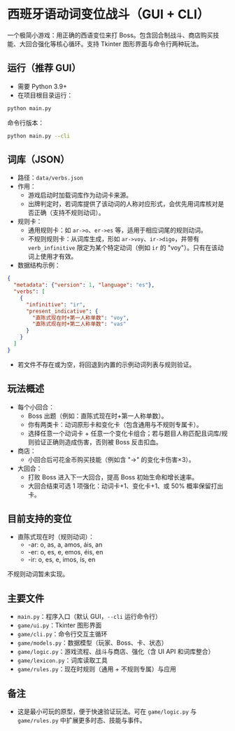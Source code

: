 # 西班牙语动词变位战斗（GUI + CLI）

一个极简小游戏：用正确的西语变位来打 Boss。包含回合制战斗、商店购买技能、大回合强化等核心循环。支持 Tkinter 图形界面与命令行两种玩法。

## 运行（推荐 GUI）

- 需要 Python 3.9+
- 在项目根目录运行：

```bash
python main.py
```

命令行版本：

```bash
python main.py --cli
```

## 词库（JSON）

- 路径：`data/verbs.json`
- 作用：
  - 游戏启动时加载词库作为动词卡来源。
  - 出牌判定时，若词库提供了该动词的人称对应形式，会优先用词库核对是否正确（支持不规则动词）。
- 规则卡：
  - 通用规则卡：如 `ar->o`、`er->es` 等，适用于相应词尾的规则动词。
  - 不规则规则卡：从词库生成，形如 `ar->voy`、`ir->digo`，并带有 `verb_infinitive` 限定为某个特定动词（例如 `ir` 的 "voy"）。只有在该动词上使用才有效。
- 数据结构示例：

```json
{
  "metadata": {"version": 1, "language": "es"},
  "verbs": [
    {
      "infinitive": "ir",
      "present_indicative": {
        "直陈式现在时+第一人称单数": "voy",
        "直陈式现在时+第二人称单数": "vas"
      }
    }
  ]
}
```

- 若文件不存在或为空，将回退到内置的示例动词列表与规则验证。

## 玩法概述

- 每个小回合：
  - Boss 出题（例如：直陈式现在时+第一人称单数）。
  - 你有两类卡：动词原形卡和变化卡（包含通用与不规则专属卡）。
  - 选择任意一个动词卡 + 任意一个变化卡组合；若与题目人称匹配且词库/规则验证正确则造成伤害，否则被 Boss 反击扣血。
- 商店：
  - 小回合后可花金币购买技能（例如含 "->" 的变化卡伤害×3）。
- 大回合：
  - 打败 Boss 进入下一大回合，提高 Boss 初始生命和增长速率。
  - 大回合结束可选 1 项强化：动词卡+1、变化卡+1、或 50% 概率保留打出卡。

## 目前支持的变位

- 直陈式现在时（规则动词）：
  - -ar: o, as, a, amos, áis, an
  - -er: o, es, e, emos, éis, en
  - -ir: o, es, e, imos, ís, en

不规则动词暂未实现。

## 主要文件

- `main.py`：程序入口（默认 GUI，`--cli` 运行命令行）
- `game/ui.py`：Tkinter 图形界面
- `game/cli.py`：命令行交互主循环
- `game/models.py`：数据模型（玩家、Boss、卡、状态）
- `game/logic.py`：游戏流程、战斗与商店、强化（含 UI API 和词库整合）
- `game/lexicon.py`：词库读取工具
- `game/rules.py`：现在时规则（通用 + 不规则专属）与应用

## 备注

- 这是最小可玩的原型，便于快速验证玩法。可在 `game/logic.py` 与 `game/rules.py` 中扩展更多时态、技能与事件。
